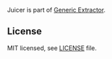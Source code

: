 Juicer is part of [Generic Extractor](https://developers.keboola.com/extend/generic-extractor/).

## License

MIT licensed, see [LICENSE](./LICENSE) file.
